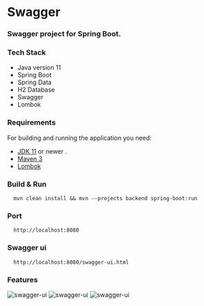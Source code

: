 # Swagger

### Swagger project for Spring Boot.

### Tech Stack
  - Java version 11
  - Spring Boot 
  - Spring Data
  - H2 Database
  - Swagger
  - Lombok
  
### Requirements

For building and running the application you need:
- [JDK 11](https://www.oracle.com/java/technologies/javase-jdk11-downloads.html) or newer . 
- [Maven 3](https://maven.apache.org)
- [Lombok](https://projectlombok.org)

### Build & Run 
```
  mvn clean install && mvn --projects backend spring-boot:run
```
  
### Port
```
  http://localhost:8080
```

### Swagger ui
```
  http://localhost:8080/swagger-ui.html
```

### Features
![swagger-ui](https://github.com/yusufyucedag/Swagger-Project/blob/main/images/title.png)
![swagger-ui](https://github.com/yusufyucedag/Swagger-Project/blob/main/images/api.png)
![swagger-ui](https://github.com/yusufyucedag/Swagger-Project/blob/main/images/model.png)
